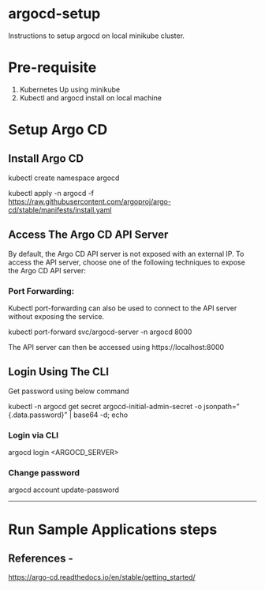 # argocd-setup

Instructions to setup argocd on local minikube cluster.

# Pre-requisite
1. Kubernetes Up using minikube
2. Kubectl and argocd install on local machine

# Setup Argo CD 

## Install Argo CD
kubectl create namespace argocd

kubectl apply -n argocd -f https://raw.githubusercontent.com/argoproj/argo-cd/stable/manifests/install.yaml

## Access The Argo CD API Server

By default, the Argo CD API server is not exposed with an external IP. To access the API server, choose one of the following techniques to expose the Argo CD API server:

### Port Forwarding:
Kubectl port-forwarding can also be used to connect to the API server without exposing the service.

kubectl port-forward svc/argocd-server -n argocd 8000

The API server can then be accessed using https://localhost:8000

## Login Using The CLI
Get password using below command

kubectl -n argocd get secret argocd-initial-admin-secret -o jsonpath="{.data.password}" | base64 -d; echo

### Login via CLI
argocd login <ARGOCD_SERVER>

### Change password
argocd account update-password

----------------------------------------------------------------------------------
# Run Sample Applications steps





## References - 
https://argo-cd.readthedocs.io/en/stable/getting_started/ 
